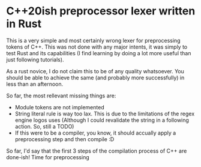 # C++20ish preprocessor lexer written in Rust

This is a very simple and most certainly wrong lexer for preprocessing tokens of C++. This was not done with any major intents, it was simply to test Rust and its capabilities (I find learning by doing a lot more useful than just following tutorials).

As a rust novice, I do not claim this to be of any quality whatsoever. You should be able to achieve the same (and probably more successfully) in less than an afternoon.

So far, the most rellevant missing things are:
- Module tokens are not implemented
- String literal rule is way too lax. This is due to the limitations of the regex engine logos uses (Although I could revalidate the string in a following action. So, still a TODO)
- If this were to be a compiler, you know, it should accually apply a preprocessing step and then compile :D

So far, I'd say that the first 3 steps of the compilation process of C++ are done-ish! Time for preprocessing